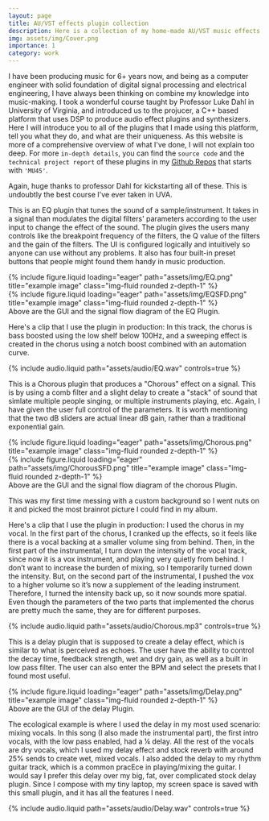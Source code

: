 ```yaml
---
layout: page
title: AU/VST effects plugin collection
description: Here is a collection of my home-made AU/VST music effects for musical production.
img: assets/img/Cover.png
importance: 1
category: work
---
```


I have been producing music for 6+ years now, and being as a computer engineer with solid foundation of digital signal processing and electrical engineering, I have always been thinking on combine my knowledge into music-making.
I took a wonderful course taught by Professor Luke Dahl in University of Virginia, and introduced us to the projucer, a C++ based platform that uses DSP to produce audio effect plugins and synthesizers.
Here I will introduce you to all of the plugins that I made using this platform, tell you what they do, and what are their uniqueness. As this website is more of a comprehensive overview of what I've done, I will not explain too deep. For more `in-depth details`, you can find the `source code` and the `technical project report` of these plugins in my [Github Repos](http://github.com/tristar10) that starts with `'MU45'`.

Again, huge thanks to professor Dahl for kickstarting all of these. This is undoubtly the best course I've ever taken in UVA.



This is an EQ plugin that tunes the sound of a sample/instrument. It takes in a signal than modulates the digital filters' parameters according to the user input to change the effect of the sound. The plugin gives the users many controls like the breakpoint frequency of the filters, the Q value of the filters and the gain of the filters. The UI is configured logically and intuitively so anyone can use without any problems. It also has four built-in preset buttons that people might found them handy in music production.

<div class="row">
    <div class="col-sm mt-3 mt-md-0">
        {% include figure.liquid loading="eager" path="assets/img/EQ.png" title="example image" class="img-fluid rounded z-depth-1" %}
    </div>
</div>

<div class="row">
    <div class="col-sm mt-3 mt-md-0">
        {% include figure.liquid loading="eager" path="assets/img/EQSFD.png" title="example image" class="img-fluid rounded z-depth-1" %}
    </div>
</div>

<div class="caption">
    Above are the GUI and the signal flow diagram of the EQ Plugin.
</div>

Here's a clip that I use the plugin in production: In this track, the chorus is bass boosted using the low shelf below 100Hz, and a sweeping effect is created in the chorus using a notch boost combined with an automation curve.

<div class="row">
    <div class="col-sm mt-3 mt-md-0">
    </div>
    <div class="col-sm mt-3 mt-md-0">
            {% include audio.liquid path="assets/audio/EQ.wav" controls=true %}
    </div>
    <div class="col-sm mt-3 mt-md-0">
    </div>
</div>




This is a Chorous plugin that produces a "Chorous" effect on a signal. This is by using a comb filter and a slight delay to create a "stack" of sound that simlate multiple people singing, or multiple instruments playing, etc. Again, I have given the user full control of the parameters. It is worth mentioning that the two dB sliders are actual linear dB gain, rather than a traditional exponential gain.

<div class="row">
    <div class="col-sm mt-3 mt-md-0">
    </div>
    <div class="col-sm mt-3 mt-md-0">
        {% include figure.liquid loading="eager" path="assets/img/Chorous.png" title="example image" class="img-fluid rounded z-depth-1" %}
    </div>
    <div class="col-sm mt-3 mt-md-0">
    </div>
</div>

<div class="row">
    <div class="col-sm mt-3 mt-md-0">
    </div>
    <div class="col-sm mt-3 mt-md-0">
        {% include figure.liquid loading="eager" path="assets/img/ChorousSFD.png" title="example image" class="img-fluid rounded z-depth-1" %}
    </div>
    <div class="col-sm mt-3 mt-md-0">
    </div>
</div>

<div class="caption">
    Above are the GUI and the signal flow diagram of the chorous Plugin.
</div>

This was my first time messing with a custom background so I went nuts on it and picked the most brainrot picture I could find in my album.

Here's a clip that I use the plugin in production: I used the chorus in my vocal. In the first part of the chorus, I cranked up the effects, so it feels like there is a vocal backing at a smaller volume sing from behind. Then, in the first part of the instrumental, I turn down the intensity of the vocal track, since now it is a vox instrument, and playing very quietly from behind. I don’t want to increase the burden of mixing, so I temporarily turned down the intensity. But, on the second part of the instrumental, I pushed the vox to a higher volume so it’s now a supplement of the leading instrument. Therefore, I turned the intensity back up, so it now sounds more spatial. Even though the parameters of the two parts that implemented the chorus are pretty much the same, they are for different purposes.

<div class="row">
    <div class="col-sm mt-3 mt-md-0">
    </div>
    <div class="col-sm mt-3 mt-md-0">
            {% include audio.liquid path="assets/audio/Chorous.mp3" controls=true %}
    </div>
    <div class="col-sm mt-3 mt-md-0">
    </div>
</div>




This is a delay plugin that is supposed to create a delay effect, which is similar to what is perceived as echoes. The user have the ability to control the decay time, feedback strength, wet and dry gain, as well as a built in low pass filter. The user can also enter the BPM and select the presets that I found most useful.

<div class="row">
    <div class="col-sm mt-3 mt-md-0">
    </div>
    <div class="col-sm mt-3 mt-md-0">
        {% include figure.liquid loading="eager" path="assets/img/Delay.png" title="example image" class="img-fluid rounded z-depth-1" %}
    </div>
    <div class="col-sm mt-3 mt-md-0">
    </div>
</div>

<div class="caption">
    Above are the GUI of the delay Plugin.
</div>

The ecological example is where I used the delay in my most used scenario: mixing vocals. In this song (I also made the instrumental part), the first intro vocals, with the low pass enabled, had a ¼ delay. All the rest of the vocals are dry vocals, which I used my delay effect and stock reverb with around 25% sends to create wet, mixed vocals. I also added the delay to my rhythm guitar track, which is a common pracEce in playing/mixing the guitar. I would say I prefer this delay over my big, fat, over complicated stock delay plugin. Since I compose with my tiny laptop, my screen space is saved with this small plugin, and it has all the features I need.

<div class="row">
    <div class="col-sm mt-3 mt-md-0">
    </div>
    <div class="col-sm mt-3 mt-md-0">
            {% include audio.liquid path="assets/audio/Delay.wav" controls=true %}
    </div>
    <div class="col-sm mt-3 mt-md-0">
    </div>
</div>
